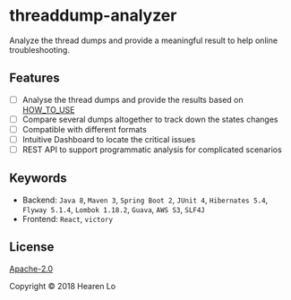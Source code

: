 # threaddump-analyzer
Analyze the thread dumps and provide a meaningful result to help online troubleshooting.

## Features
- [ ] Analyse the thread dumps and provide the results based on [HOW_TO_USE](HOWTOUSE.md)
- [ ] Compare several dumps altogether to track down the states changes
- [ ] Compatible with different formats
- [ ] Intuitive Dashboard to locate the critical issues
- [ ] REST API to support programmatic analysis for complicated scenarios

## Keywords

- Backend: `Java 8`, `Maven 3`, `Spring Boot 2`, `JUnit 4`, `Hibernates 5.4`, `Flyway 5.1.4`, `Lombok 1.18.2`, `Guava`, `AWS S3`, `SLF4J`
- Frontend: `React`, `victory`

## License

[Apache-2.0](https://opensource.org/licenses/Apache-2.0)

Copyright &copy; 2018 Hearen Lo
